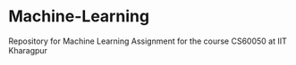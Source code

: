 # Machine-Learning
Repository for Machine Learning Assignment for the course CS60050 at IIT Kharagpur
